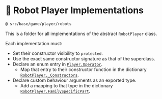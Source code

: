 
# 🤖 Robot Player Implementations

```txt
@ src/base/game/player/robots
```

This is a folder for all implementations of the abstract `RobotPlayer` class.

Each implementation must:

- Set their constructor visibility to `protected`.
- Use the exact same constructor signature as that of the superclass.
- Declare an enum entry in [`Player.Operator`](../Player.ts).
  - Map that entry to their constructor function in the dictionary [`RobotPlayer._Constructors`](../../PostInit.ts).
- Declare custom behaviour arguments as an exported type.
  - Add a mapping to that type in the dictionary [`RobotPlayer.FamilySpecificPart`](../RobotPlayer.ts).
